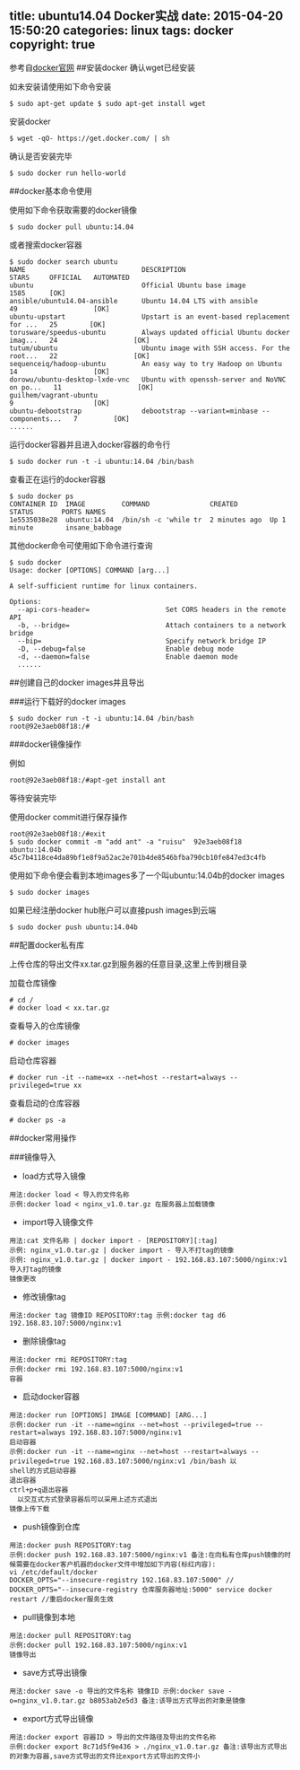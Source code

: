 title: ubuntu14.04 Docker实战
date: 2015-04-20 15:50:20
categories: linux
tags: docker
copyright: true
---

参考自[docker官网](https://www.docker.com/)
##安装docker
确认wget已经安装

如未安装请使用如下命令安装

```
$ sudo apt-get update $ sudo apt-get install wget
```

安装docker

```
$ wget -qO- https://get.docker.com/ | sh
```

确认是否安装完毕

```
$ sudo docker run hello-world
```

##docker基本命令使用

使用如下命令获取需要的docker镜像

``
$ sudo docker pull ubuntu:14.04
``

或者搜索docker容器

```
$ sudo docker search ubuntu
NAME                             DESCRIPTION                                     STARS     OFFICIAL   AUTOMATED
ubuntu                           Official Ubuntu base image                      1585      [OK]
ansible/ubuntu14.04-ansible      Ubuntu 14.04 LTS with ansible                   49                   [OK]
ubuntu-upstart                   Upstart is an event-based replacement for ...   25        [OK]
torusware/speedus-ubuntu         Always updated official Ubuntu docker imag...   24                   [OK]
tutum/ubuntu                     Ubuntu image with SSH access. For the root...   22                   [OK]
sequenceiq/hadoop-ubuntu         An easy way to try Hadoop on Ubuntu             14                   [OK]
dorowu/ubuntu-desktop-lxde-vnc   Ubuntu with openssh-server and NoVNC on po...   11                   [OK]
guilhem/vagrant-ubuntu                                                           9                    [OK]
ubuntu-debootstrap               debootstrap --variant=minbase --components...   7         [OK]
......
```

运行docker容器并且进入docker容器的命令行

```
$ sudo docker run -t -i ubuntu:14.04 /bin/bash
```

查看正在运行的docker容器 

```
$ sudo docker ps
CONTAINER ID  IMAGE         COMMAND               CREATED        STATUS       PORTS NAMES
1e5535038e28  ubuntu:14.04  /bin/sh -c 'while tr  2 minutes ago  Up 1 minute        insane_babbage
```

其他docker命令可使用如下命令进行查询

```
$ sudo docker
Usage: docker [OPTIONS] COMMAND [arg...]

A self-sufficient runtime for linux containers.

Options:
  --api-cors-header=                   Set CORS headers in the remote API
  -b, --bridge=                        Attach containers to a network bridge
  --bip=                               Specify network bridge IP
  -D, --debug=false                    Enable debug mode
  -d, --daemon=false                   Enable daemon mode
  ......
```

##创建自己的docker images并且导出

###运行下载好的docker images

```
$ sudo docker run -t -i ubuntu:14.04 /bin/bash
root@92e3aeb08f18:/#
```
###docker镜像操作

例如

```
root@92e3aeb08f18:/#apt-get install ant
```
等待安装完毕

使用docker commit进行保存操作

```
root@92e3aeb08f18:/#exit
$ sudo docker commit -m "add ant" -a "ruisu"  92e3aeb08f18 ubuntu:14.04b
45c7b4118ce4da89bf1e8f9a52ac2e701b4de8546bfba790cb10fe847ed3c4fb
```
 使用如下命令便会看到本地images多了一个叫ubuntu:14.04b的docker images

```
$ sudo docker images
```

如果已经注册docker hub账户可以直接push images到云端

```
$ sudo docker push ubuntu:14.04b
```

##配置docker私有库

上传仓库的导出文件xx.tar.gz到服务器的任意目录,这里上传到根目录

加载仓库镜像 

```
# cd /
# docker load < xx.tar.gz
```

查看导入的仓库镜像

```
# docker images
```

启动仓库容器

```
# docker run -it --name=xx --net=host --restart=always --privileged=true xx
```

查看启动的仓库容器

```
# docker ps -a
```

##docker常用操作

###镜像导入

- load方式导入镜像

```
用法:docker load < 导入的文件名称
示例:docker load < nginx_v1.0.tar.gz 在服务器上加载镜像
```
- import导入镜像文件

```
用法:cat 文件名称 | docker import - [REPOSITORY][:tag]
示例: nginx_v1.0.tar.gz | docker import - 导入不打tag的镜像
示例: nginx_v1.0.tar.gz | docker import - 192.168.83.107:5000/nginx:v1 导入打tag的镜像
镜像更改
```

- 修改镜像tag

```
用法:docker tag 镜像ID REPOSITORY:tag 示例:docker tag d6 192.168.83.107:5000/nginx:v1
```

- 删除镜像tag

```
用法:docker rmi REPOSITORY:tag
示例:docker rmi 192.168.83.107:5000/nginx:v1
容器
```

- 启动docker容器

```
用法:docker run [OPTIONS] IMAGE [COMMAND] [ARG...]
示例:docker run -it --name=nginx --net=host --privileged=true --restart=always 192.168.83.107:5000/nginx:v1 
启动容器 
示例:docker run -it --name=nginx --net=host --restart=always --privileged=true 192.168.83.107:5000/nginx:v1 /bin/bash 以
shell的方式启动容器 
退出容器
ctrl+p+q退出容器
  以交互式方式登录容器后可以采用上述方式退出
镜像上传下载
```

- push镜像到仓库

```
用法:docker push REPOSITORY:tag
示例:docker push 192.168.83.107:5000/nginx:v1 备注:在向私有仓库push镜像的时候需要在docker客户机器的docker文件中增加如下内容(标红内容):
vi /etc/default/docker
DOCKER_OPTS="--insecure-registry 192.168.83.107:5000" // DOCKER_OPTS="--insecure-registry 仓库服务器地址:5000" service docker restart //重启docker服务生效
```

- pull镜像到本地

```
用法:docker pull REPOSITORY:tag
示例:docker pull 192.168.83.107:5000/nginx:v1
镜像导出
```

- save方式导出镜像

```
用法:docker save -o 导出的文件名称 镜像ID 示例:docker save -o=nginx_v1.0.tar.gz b8053ab2e5d3 备注:该导出方式导出的对象是镜像
```
- export方式导出镜像

```
用法:docker export 容器ID > 导出的文件路径及导出的文件名称
示例:docker export 8c71d5f9e436 > ./nginx_v1.0.tar.gz 备注:该导出方式导出的对象为容器,save方式导出的文件比export方式导出的文件小
```